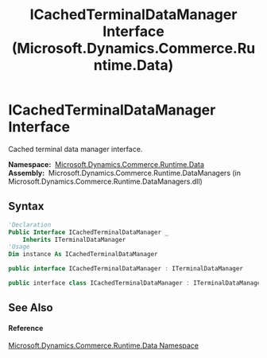 ﻿---
title: ICachedTerminalDataManager Interface (Microsoft.Dynamics.Commerce.Runtime.Data)
TOCTitle: ICachedTerminalDataManager Interface
ms:assetid: T:Microsoft.Dynamics.Commerce.Runtime.Data.ICachedTerminalDataManager
ms:mtpsurl: https://technet.microsoft.com/en-us/library/microsoft.dynamics.commerce.runtime.data.icachedterminaldatamanager(v=AX.60)
ms:contentKeyID: 62213659
ms.date: 05/18/2015
mtps_version: v=AX.60
f1_keywords:
- Microsoft.Dynamics.Commerce.Runtime.Data.ICachedTerminalDataManager
dev_langs:
- CSharp
- C++
- VB
---

# ICachedTerminalDataManager Interface

Cached terminal data manager interface.

**Namespace:**  [Microsoft.Dynamics.Commerce.Runtime.Data](microsoft-dynamics-commerce-runtime-data-namespace.md)  
**Assembly:**  Microsoft.Dynamics.Commerce.Runtime.DataManagers (in Microsoft.Dynamics.Commerce.Runtime.DataManagers.dll)

## Syntax

``` vb
'Declaration
Public Interface ICachedTerminalDataManager _
    Inherits ITerminalDataManager
'Usage
Dim instance As ICachedTerminalDataManager
```

``` csharp
public interface ICachedTerminalDataManager : ITerminalDataManager
```

``` c++
public interface class ICachedTerminalDataManager : ITerminalDataManager
```

## See Also

#### Reference

[Microsoft.Dynamics.Commerce.Runtime.Data Namespace](microsoft-dynamics-commerce-runtime-data-namespace.md)

